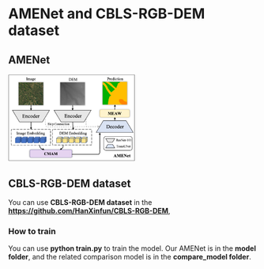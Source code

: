 # AMENet and CBLS-RGB-DEM dataset

## AMENet
<img width="256" alt="image" src="model.png">

## CBLS-RGB-DEM dataset
You can use **CBLS-RGB-DEM dataset** in the **https://github.com/HanXinfun/CBLS-RGB-DEM**,

### How to train
You can use **python train.py** to train the model. Our AMENet is in the **model folder**, and the related comparison model is in the **compare_model folder**.
